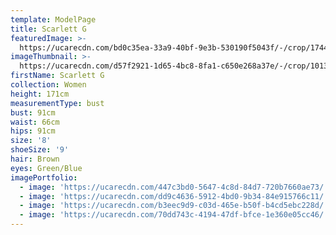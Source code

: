 ```yaml
---
template: ModelPage
title: Scarlett G
featuredImage: >-
  https://ucarecdn.com/bd0c35ea-33a9-40bf-9e3b-530190f5043f/-/crop/1744x1116/9,500/-/preview/
imageThumbnail: >-
  https://ucarecdn.com/d57f2921-1d65-4bc8-8fa1-c650e268a37e/-/crop/1013x1473/548,0/-/preview/
firstName: Scarlett G
collection: Women
height: 171cm
measurementType: bust
bust: 91cm
waist: 66cm
hips: 91cm
size: '8'
shoeSize: '9'
hair: Brown
eyes: Green/Blue
imagePortfolio:
  - image: 'https://ucarecdn.com/447c3bd0-5647-4c8d-84d7-720b7660ae73/'
  - image: 'https://ucarecdn.com/dd9c4636-5912-4bd0-9b34-84e915766c11/'
  - image: 'https://ucarecdn.com/b3eec9d9-c03d-465e-b50f-b4cd5ebc228d/'
  - image: 'https://ucarecdn.com/70dd743c-4194-47df-bfce-1e360e05cc46/'
---
```



